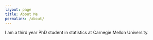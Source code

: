 ```yaml
---
layout: page
title: About Me
permalink: /about/
---
```


I am a third year PhD student in statistics at Carnegie Mellon University.